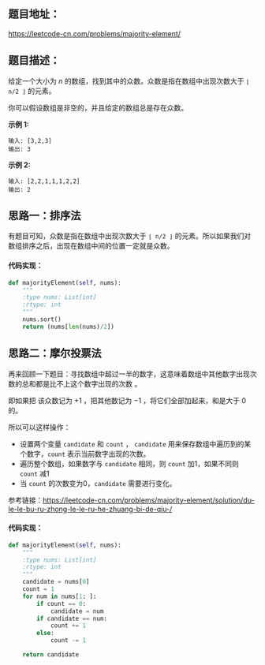 ## 题目地址：

 https://leetcode-cn.com/problems/majority-element/ 

## 题目描述：

给定一个大小为 *n* 的数组，找到其中的众数。众数是指在数组中出现次数大于 `⌊ n/2 ⌋` 的元素。

你可以假设数组是非空的，并且给定的数组总是存在众数。

**示例 1:**

```
输入: [3,2,3]
输出: 3
```

**示例 2:**

```
输入: [2,2,1,1,1,2,2]
输出: 2
```

## 思路一：排序法

有题目可知，众数是指在数组中出现次数大于 `⌊ n/2 ⌋` 的元素。所以如果我们对数组排序之后，出现在数组中间的位置一定就是众数。

#### 代码实现：

```python
def majorityElement(self, nums):
    """
    :type nums: List[int]
    :rtype: int
    """
    nums.sort()
    return (nums[len(nums)/2])
```

## 思路二：摩尔投票法

再来回顾一下题目：寻找数组中超过一半的数字，这意味着数组中其他数字出现次数的总和都是比不上这个数字出现的次数 。

即如果把 该众数记为 +1 ，把其他数记为 −1 ，将它们全部加起来，和是大于 0 的。

所以可以这样操作：

- 设置两个变量 `candidate` 和 `count` ， `candidate` 用来保存数组中遍历到的某个数字，`count` 表示当前数字出现的次数。
- 遍历整个数组，如果数字与 `candidate` 相同，则 `count` 加1，如果不同则 `count` 减1
- 当 `count` 的次数变为0，`candidate` 需要进行变化。


参考链接：https://leetcode-cn.com/problems/majority-element/solution/du-le-le-bu-ru-zhong-le-le-ru-he-zhuang-bi-de-qiu-/

#### 代码实现：

```python
def majorityElement(self, nums):
    """
    :type nums: List[int]
    :rtype: int
    """
    candidate = nums[0]
    count = 1
    for num in nums[1: ]:
        if count == 0:
            candidate = num
        if candidate == num:
            count += 1
        else:
            count -= 1

    return candidate
```

